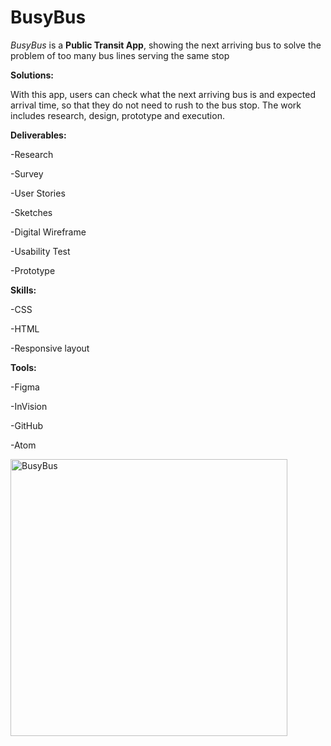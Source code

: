 # BusyBus

_BusyBus_ is a **Public Transit App**, showing the next arriving bus to solve the problem of too many bus lines serving the same stop

**Solutions:**

With this app, users can check what the next arriving bus is and expected arrival time, so that they do not need to rush to the bus stop. The work includes research, design, prototype and execution.

**Deliverables:**

-Research

-Survey

-User Stories

-Sketches

-Digital Wireframe

-Usability Test

-Prototype



**Skills:**

-CSS

-HTML

-Responsive layout



**Tools:**

-Figma

-InVision

-GitHub

-Atom




<img width="443" alt="BusyBus" src="https://user-images.githubusercontent.com/44152485/57309644-072dab80-711b-11e9-8b33-be3fe6368b8b.png">
